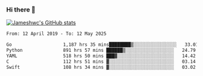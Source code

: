 ### Hi there 👋

[![Jameshwc's GitHub stats](https://github-readme-stats.vercel.app/api?username=jameshwc)](https://github.com/anuraghazra/github-readme-stats)

<!--START_SECTION:waka-->

```txt
From: 12 April 2019 - To: 12 May 2025

Go                   1,187 hrs 35 mins████████▒░░░░░░░░░░░░░░░░   33.01 %
Python               891 hrs 57 mins ██████▒░░░░░░░░░░░░░░░░░░   24.79 %
YAML                 518 hrs 50 mins ███▓░░░░░░░░░░░░░░░░░░░░░   14.42 %
C                    112 hrs 51 mins ▓░░░░░░░░░░░░░░░░░░░░░░░░   03.14 %
Swift                108 hrs 34 mins ▓░░░░░░░░░░░░░░░░░░░░░░░░   03.02 %
```

<!--END_SECTION:waka-->